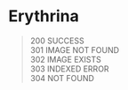 # Erythrina
> 200 SUCCESS  
> 301 IMAGE NOT FOUND  
> 302 IMAGE EXISTS  
> 303 INDEXED ERROR  
> 304 NOT FOUND